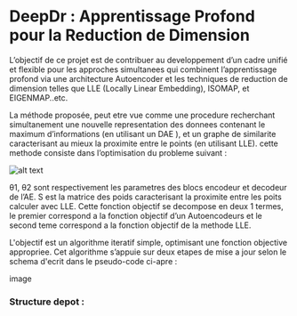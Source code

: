 # DeepDr : Apprentissage Profond pour la Reduction de Dimension

L’objectif de ce projet est de contribuer au developpement d’un cadre unifié et flexible pour les approches simultanees qui combinent l’apprentissage profond via une architecture Autoencoder et les techniques de
reduction de dimension telles que LLE (Locally Linear Embedding), ISOMAP, et EIGENMAP..etc.


La méthode proposée, peut etre vue comme une procedure recherchant simultanement une nouvelle representation des donnees contenant le maximum d’informations (en utilisant un DAE ), et un graphe de similarite caracterisant au mieux la proximite entre le points (en utilisant LLE). cette methode consiste dans l’optimisation du probleme suivant : 

![alt text](https://raw.githubusercontent.com/yannistannier/deepdr-dae-with-lle/blob/master/images/1.png)


θ1, θ2 sont respectivement les parametres des blocs encodeur et decodeur de l’AE. S est la matrice des poids caracterisant la proximite entre les poits calculer avec LLE. Cette fonction objectif se decompose en deux
1
termes, le premier correspond a la fonction objectif d’un Autoencodeurs et le second teme correspond a la fonction objectif de la methode LLE.

L'objectif est un algorithme iteratif simple, optimisant une fonction objective appropriee. Cet algorithme s’appuie sur deux etapes de mise a jour selon le schema d'ecrit dans le pseudo-code ci-apre :

image


### Structure depot :

